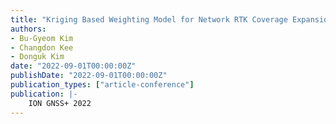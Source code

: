 ```yaml
---
title: "Kriging Based Weighting Model for Network RTK Coverage Expansion"
authors:
- Bu-Gyeom Kim
- Changdon Kee
- Donguk Kim
date: "2022-09-01T00:00:00Z"
publishDate: "2022-09-01T00:00:00Z"
publication_types: ["article-conference"]
publication: |-
    ION GNSS+ 2022
---
```

